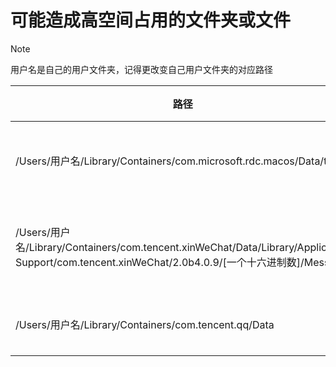 # 可能造成高空间占用的文件夹或文件
> [!NOTE]
> 用户名是自己的用户文件夹，记得更改变自己用户文件夹的对应路径

|路径|属于的app|清理方式|
|---|---|---|
|/Users/用户名/Library/Containers/com.microsoft.rdc.macos/Data/tmp|微软远程桌面（Microsoft Remote Desktop)|清空，不建议删除|
|/Users/用户名/Library/Containers/com.tencent.xinWeChat/Data/Library/Application Support/com.tencent.xinWeChat/2.0b4.0.9/[一个十六进制数]/Message|微信聊天记录|在微信中登录对应帐号清理
|/Users/用户名/Library/Containers/com.tencent.qq/Data|QQ|在QQ中清理|
